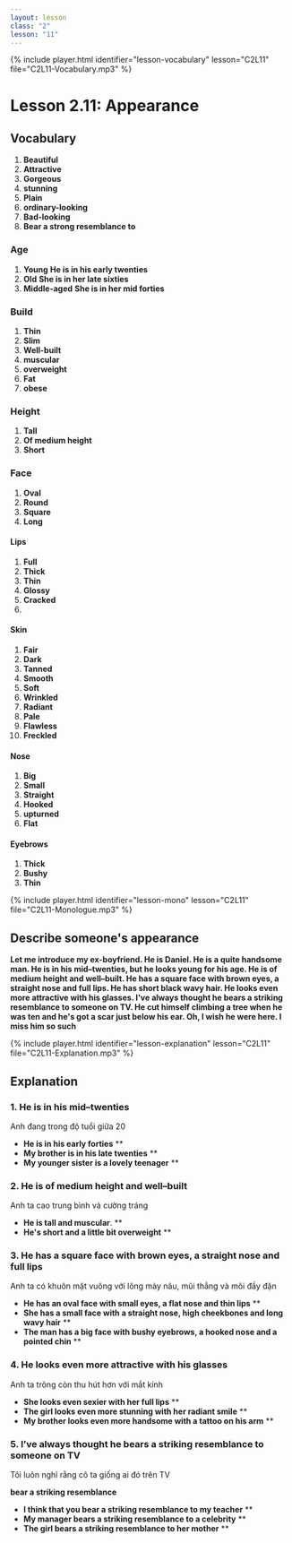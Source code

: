 ```yaml
---
layout: lesson
class: "2"
lesson: "11"
---
```


{% include player.html identifier="lesson-vocabulary" lesson="C2L11" file="C2L11-Vocabulary.mp3" %}
# Lesson 2.11: Appearance  



## Vocabulary
1. **Beautiful**
2. **Attractive**
3. **Gorgeous**
4. **stunning**
5. **Plain**
6. **ordinary-looking**
7. **Bad-looking**
8. **Bear a strong resemblance to**

### Age
1. **Young** **He is in his  early twenties**
2. **Old** **She is in her late sixties**
3. **Middle-aged**  **She is in her mid forties**

### Build 
1. **Thin**
2. **Slim**
3. **Well-built**
4. **muscular**
5. **overweight**
6. **Fat**
7. **obese**
### Height 
1. **Tall**
2. **Of medium height**
3. **Short**

### Face
1. **Oval** 
2. **Round**
3. **Square**
4. **Long**

#### Lips 
1. **Full**
2. **Thick**
3. **Thin**
4. **Glossy**
5. **Cracked**
6. 
#### Skin 
1. **Fair**
2. **Dark**
3. **Tanned** 
4. **Smooth**
5. **Soft**
6. **Wrinkled** 
7. **Radiant**
8. **Pale**
9. **Flawless**
10. **Freckled**


#### Nose 
1. **Big**
2. **Small**
3. **Straight**
4. **Hooked**
5. **upturned**
6. **Flat**

#### Eyebrows
1. **Thick**
2. **Bushy** 
3. **Thin**


 



{% include player.html identifier="lesson-mono" lesson="C2L11" file="C2L11-Monologue.mp3" %}
## Describe someone's appearance 

**Let me introduce my ex-boyfriend. He is Daniel. He is a quite handsome man. He is in his mid–twenties, but he looks young for his age. He is of medium height and well–built. He has a square face with brown eyes,  a straight nose and full lips. He has short black wavy hair.  He looks even more attractive with his glasses. I've always thought he bears a striking resemblance to someone on TV. He cut himself climbing a tree when he was ten and he's got a scar just below his ear. Oh, I wish he were here. I miss him so such**




{% include player.html identifier="lesson-explanation" lesson="C2L11" file="C2L11-Explanation.mp3" %}
## Explanation


### 1. He is in his mid–twenties

Anh đang trong độ tuổi giữa 20

- **He is in his early forties** **
- **My brother is in his late twenties** **
- **My younger sister is a lovely teenager** **


### 2. He is of medium height and well–built

Anh ta cao trung bình và cường tráng 

- **He is tall and muscular**. **
- **He's short and a little bit overweight** **

### 3. He has a square face with brown eyes,  a straight nose and full lips

Anh ta có khuôn mặt vuông với lông mày nâu, mũi thẳng và môi đầy đặn

- **He has an oval face with small eyes, a flat nose and thin lips** **
- **She has a small face with a straight nose, high cheekbones and long wavy hair** **
- **The man has a big face with bushy eyebrows, a hooked nose and a pointed chin** **

### 4. He looks even more attractive with his glasses 

Anh ta trông còn thu hút hơn với mắt kính 


- **She looks even sexier with her full lips** **
- **The girl looks even more stunning with her radiant smile** **
- **My brother looks even more handsome with a tattoo on his arm** **

### 5.  I’ve always thought he bears a striking resemblance to someone on TV

Tôi luôn nghĩ rằng cô ta giống ai đó trên TV

**bear a striking resemblance**

- **I think that you bear a striking resemblance to my teacher** **
- **My manager bears a striking resemblance to a celebrity** **
- **The girl bears a striking resemblance to her mother** **





 
